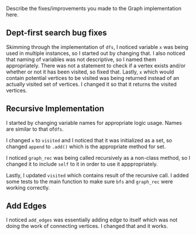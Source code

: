 Describe the fixes/improvements you made to the Graph implementation here.

## Dept-first search bug fixes
Skimming through the implementation of `dfs`, I noticed variable `x` was being used in multiple instances, so I started out by changing that.
I also noticed that naming of variables was not descriptive, so I named them appropriately.
There was not a statement to check if a vertex exists and/or whether or not it has been visited, so fixed that.
Lastly, `x` which would contain potential vertices to be visited was being returned instead of an actually visited set of vertices. I changed it so that it returns the visited vertices.

## Recursive Implementation
I started by changing variable names for appropriate logic usage. Names are similar to that of`dfs`.

I changed `x` to `visited` and I noticed that it was initialized as a set, so changed `append` to `.add()` which is the appropriate method for set.

I noticed `graph_rec` was being called recursively as a non-class method, so I changed it to include `self` to it in order to use it apppropriately.

Lastly, I updated `visited` which contains result of the recursive call. I added some tests to the main function to make sure `bfs` and `graph_rec` were working correctly.

## Add Edges
I noticed `add_edges` was essentially adding edge to itself which was not doing the work of connecting vertices. I changed that and it works.